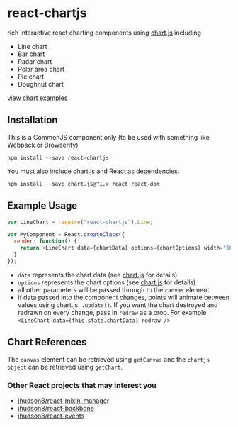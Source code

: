 react-chartjs
============

rich interactive react charting components using [chart.js](http://www.chartjs.org/) including

* Line chart
* Bar chart
* Radar chart
* Polar area chart
* Pie chart
* Doughnut chart

[view chart examples](http://jhudson8.github.io/react-chartjs/index.html)

Installation
------------
This is a CommonJS component only (to be used with something like Webpack or Browserify)
```
npm install --save react-chartjs
```
You must also include [chart.js](https://www.npmjs.com/package/chart.js) and [React](https://www.npmjs.com/package/react) as dependencies.  
```
npm install --save chart.js@^1.x react react-dom
```  

Example Usage
-------------
```javascript
var LineChart = require("react-chartjs").Line;

var MyComponent = React.createClass({
  render: function() {
    return <LineChart data={chartData} options={chartOptions} width="600" height="250"/>
  }
});
```

* ```data``` represents the chart data (see [chart.js](http://www.chartjs.org/) for details)
* ```options``` represents the chart options (see [chart.js](http://www.chartjs.org/) for details)
* all other parameters will be passed through to the ```canvas``` element
* if data passed into the component changes, points will animate between values using chart.js' ```.update()```. If you want the chart destroyed and redrawn on every change, pass in ```redraw``` as a prop. For example ```<LineChart data={this.state.chartData} redraw />```

Chart References
----------------
The ```canvas``` element can be retrieved using ```getCanvas``` and the ```chartjs object``` can be retrieved using ```getChart```.


### Other React projects that may interest you

* [jhudson8/react-mixin-manager](https://github.com/jhudson8/react-mixin-manager)
* [jhudson8/react-backbone](https://github.com/jhudson8/react-backbone)
* [jhudson8/react-events](https://github.com/jhudson8/react-events)
